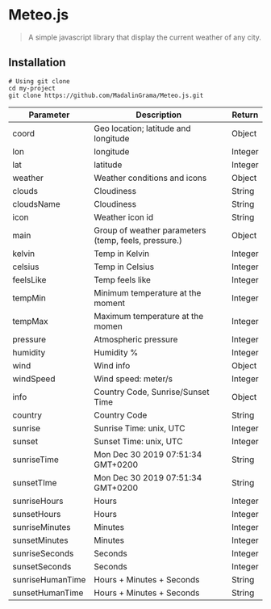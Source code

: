 # Meteo.js
> A simple javascript library that display the current weather of any city.

## Installation
```
# Using git clone
cd my-project
git clone https://github.com/MadalinGrama/Meteo.js.git

```

|Parameter | Description | Return |
--- | --- | ---
coord | Geo location; latitude and longitude | Object
lon | longitude | Integer
lat | latitude | Integer
weather | Weather conditions and icons | Object
clouds | Cloudiness | String
cloudsName | Cloudiness | String
icon | Weather icon id | String
main | Group of weather parameters (temp, feels, pressure.) | Object
kelvin | Temp in Kelvin | Integer
celsius | Temp in Celsius | Integer
feelsLike | Temp feels like | Integer
tempMin | Minimum temperature at the moment | Integer
tempMax | Maximum temperature at the momen | Integer
pressure | Atmospheric pressure | Integer
humidity | Humidity % | Integer
wind | Wind info | Object
windSpeed | Wind speed: meter/s | Integer
info | Country Code, Sunrise/Sunset Time | Object
country | Country Code | String
sunrise | Sunrise Time: unix, UTC | Integer
sunset | Sunset Time: unix, UTC    | Integer
sunriseTime | Mon Dec 30 2019 07:51:34 GMT+0200 | String
sunsetTIme | Mon Dec 30 2019 07:51:34 GMT+0200 | String
sunriseHours | Hours | Integer
sunsetHours | Hours | Integer
sunriseMinutes | Minutes | Integer
sunsetMinutes | Minutes | Integer
sunriseSeconds | Seconds | Integer
sunsetSeconds | Seconds | Integer
sunriseHumanTime | Hours + Minutes + Seconds | String
sunsetHumanTime | Hours + Minutes + Seconds | String

